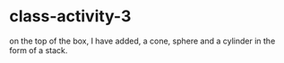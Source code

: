 # class-activity-3

on the top of the box, I have added, a cone, sphere and a cylinder in the form of a stack. 
